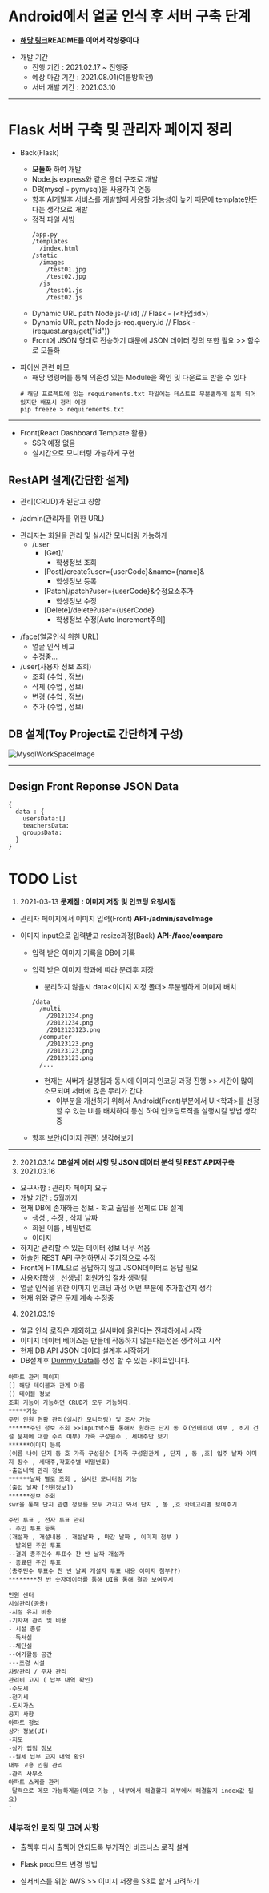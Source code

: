 # Android에서 얼굴 인식 후 서버 구축 단계

- **<a href = "https://github.com/Yumin-Kim/RTSP_Node.js_Server">해당 링크</a>README를 이어서 작성중이다**

* 개발 기간
  - 진행 기간 : 2021.02.17 ~ 진행중
  - 예상 마감 기간 : 2021.08.01(여름방학전)
  - 서버 개발 기간 : 2021.03.10

---

# Flask 서버 구축 및 관리자 페이지 정리

- Back(Flask)

  - **모듈화** 하여 개발
  - Node.js express와 같은 폴더 구조로 개발
  - DB(mysql - pymysql)을 사용하여 연동
  - 향후 AI개발후 서비스를 개발할때 사용할 가능성이 높기 때문에 template만든다는 생각으로 개발

  * 정적 파일 서빙
    ```
    /app.py
    /templates
      /index.html
    /static
      /images
        /test01.jpg
        /test02.jpg
      /js
        /test01.js
        /test02.js
    ```
  * Dynamic URL path Node.js-(/:id) // Flask - (<타입:id>)
  * Dynamic URL path Node.js-req.query.id // Flask - (request.args/get("id"))
  * Front에 JSON 형태로 전송하기 떄문에 JSON 데이터 정의 또한 필요 >> 함수로 모듈화

* 파이썬 관련 메모
  - 해당 명령어를 통해 의존성 있는 Module을 확인 및 다운로드 받을 수 있다
  ```
  # 해당 프로젝트에 있는 requirements.txt 파일에는 테스트로 무분별하게 설치 되어있지만 배포시 정리 예정
  pip freeze > requirements.txt
  ```

---

- Front(React Dashboard Template 활용)
  - SSR 예정 없음
  * 실시간으로 모니터링 가능하게 구현

## RestAPI 설계(간단한 설계)

- 관리(CRUD)가 된닫고 칭함

* /admin(관리자를 위한 URL)

- 관리자는 회원을 관리 및 실시간 모니터링 가능하게
  - /user
    - [Get]/
      - 학생정보 조회
    - [Post]/create?user={userCode}&name={name}&
      - 학생정보 등록
    - [Patch]/patch?user={userCode}&수정요소추가
      - 학생정보 수정
    - [Delete]/delete?user={userCode}
      - 학생정보 수정[Auto Increment주의]

* /face(얼굴인식 위한 URL)
  - 얼굴 인식 비교
  - 수정중...
* /user(사용자 정보 조회)
  - 조회 (수업 , 정보)
  - 삭제 (수업 , 정보)
  - 변경 (수업 , 정보)
  - 추가 (수업 , 정보)

## DB 설계(Toy Project로 간단하게 구성)

<!-- ![DB설계]() -->

![MysqlWorkSpaceImage](./MarkupImage/workspace.jpg)

---

## Design Front Reponse JSON Data

```
{
  data : {
    usersData:[]
    teachersData:
    groupsData:
  }
}
```

# TODO List

1. 2021-03-13 **문제점 : 이미지 저장 및 인코딩 요청시점**

- 관리자 페이지에서 이미지 입력(Front) **API-/admin/saveImage**
- 이미지 input으로 입력받고 resize과정(Back) **API-/face/compare**

  - 입력 받은 이미지 기록을 DB에 기록

  - 입력 받은 이미지 학과에 따라 분리후 저장

    - 분리하지 않을시 data<이미지 지정 폴더> 무분별하게 이미지 배치

    ```
    /data
      /multi
        /20121234.png
        /20121234.png
        /2012123123.png
      /computer
        /20123123.png
        /20123123.png
        /20123123.png
      /...
    ```

    - 현재는 서버가 실행됨과 동시에 이미지 인코딩 과정 진행 >> 시간이 많이 소모되며 서버에 많은 무리가 간다.
      - 이부분을 개선하기 위해서 Android(Front)부분에서 UI<학과>를 선정 할 수 있는 UI를 배치하여 통신 하여 인코딩로직을 실행시킬 방법 생각중

  - 향후 보안(이미지 관련) 생각해보기

---

2. 2021.03.14 **DB설계 에러 사항 및 JSON 데이터 분석 및 REST API재구축**
3. 2021.03.16

- 요구사항 : 관리자 페이지 요구
- 개발 기간 : 5월까지
- 현재 DB에 존재하는 정보 - 학교 출입을 전제로 DB 설계
  - 생성 , 수정 , 삭제 날짜
  - 회원 이름 , 비밀번호
  - 이미지
- 하지만 관리할 수 있는 데이터 정보 너무 적음
- 허슬한 REST API 구현하면서 주기적으로 수정
- Front에 HTML으로 응답하지 않고 JSON데이터로 응답 필요
- 사용자[학생 , 선생님] 회원가입 절차 생략됨
- 얼굴 인식을 위한 이미지 인코딩 과정 어떤 부분에 추가할건지 생각
- 현재 위와 같은 문제 계속 수정중

4. 2021.03.19

- 얼굴 인식 로직은 제외하고 실서버에 올린다는 전제하에서 시작
- 이미지 데이터 베이스는 만들데 작동하지 않는다는점은 생각하고 시작
- 현재 DB API JSON 데이터 설계후 시작하기
- DB설계후 <a href="http://filldb.info/">Dummy Data</a>를 생성 할 수 있는 사이트입니다.

```
아파트 관리 페이지
[] 해당 테이블과 관계 이룸
() 테이블 정보
조회 기능이 가능하면 CRUD가 모두 가능하다.
*****기능
주민 인원 현황 관리(실시간 모니터링) 및 조사 가능
******주민 정보 조회 >>input박스를 통해서 원하는 단지 동 호(인테리어 여부 , 초기 건설 문제에 대한 수리 여부) 가족 구성원수 , 세대주만 보기
******이미지 등록
(이름 나이 단지 동 호 가족 구성원수 [가족 구성원관계 , 단지 , 동 ,호] 입주 날짜 이미지 장수 , 세대주,각호수별 비밀번호)
-출입내역 관리 정보
******날짜 별로 조회 , 실시간 모니터링 기능
(출입 날짜 [인원정보])
******정보 조회
swr을 통해 단지 관련 정보를 모두 가지고 와서 단지 , 동 ,호 카테고리별 보여주기

주민 투표 , 전자 투표 관리
- 주민 투표 등록
(개설자 , 개설내용 , 개설날짜 , 마감 날짜 , 이미지 첨부 )
- 발의된 주민 투표
--결과 총주민수 투표수 찬 반 날짜 개설자
- 종료된 주민 투표
(총주민수 투표수 찬 반 날짜 개설자 투표 내용 이미지 첨부??)
********찬 반 숫자데이터를 통해 UI을 통해 결과 보여주시

민원 센터
시설관리(공용)
-시설 유지 비용
-기자재 관리 및 비용
- 시설 종류
--독서실
--체단실
--여가활동 공간
---조경 시설
차량관리 / 주차 관리
관리비 고지 ( 납부 내역 확인)
-수도세
-전기세
-도시가스
공지 사항
아파트 정보
상가 정보(UI)
-지도
-상가 입점 정보
--월세 납부 고지 내역 확인
내부 고용 인원 관리
-관리 사무소
아파트 스케줄 관리
-달력으로 메모 가능하게끔(메모 기능 , 내부에서 해결할지 외부에서 해결할지 index값 필요)
-
```

### 세부적인 로직 및 고려 사항

- 출첵후 다시 출첵이 안되도록 부가적인 비즈니스 로직 설계

- Flask prod모드 변경 방법
- 실서비스를 위한 AWS >> 이미지 저장을 S3로 할거 고려하기
